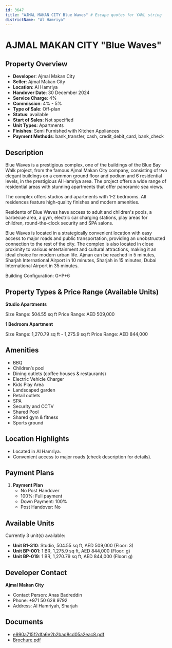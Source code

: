 ```yaml
---
id: 3647
title: "AJMAL MAKAN CITY Blue Waves" # Escape quotes for YAML string
districtName: "Al Hamriya"
---
```


# AJMAL MAKAN CITY "Blue Waves"

## Property Overview
- **Developer**: Ajmal Makan City
- **Seller**: Ajmal Makan City
- **Location**: Al Hamriya
- **Handover Date**: 30 December 2024
- **Service Charge**: 4%
- **Commission**: 4% - 5%
- **Type of Sale**: Off-plan
- **Status**: available
- **Start of Sales**: Not specified
- **Unit Types**: Apartments
- **Finishes**: Semi Furnished with Kitchen Appliances
- **Payment Methods**: bank_transfer, cash, credit_debit_card, bank_check

## Description
Blue Waves is a prestigious complex, one of the buildings of the Blue Bay Walk project, from the famous Ajmal Makan City company, consisting of two elegant buildings on a common ground floor and podium and 6 residential levels, in the prestigious Al Hamriya area. The project offers a wide range of residential areas with stunning apartments that offer panoramic sea views.

The complex offers studios and apartments with 1-2 bedrooms. All residences feature high-quality finishes and modern amenities.

Residents of Blue Waves have access to adult and children's pools, a barbecue area, a gym, electric car charging stations, play areas for children, round-the-clock security and SPA salons.

Blue Waves is located in a strategically convenient location with easy access to major roads and public transportation, providing an unobstructed connection to the rest of the city. The complex is also located in close proximity to various entertainment and cultural attractions, making it an ideal choice for modern urban life. Ajman can be reached in 5 minutes, Sharjah International Airport in 10 minutes, Sharjah in 15 minutes, Dubai International Airport in 35 minutes.

Building Configuration: G+P+6

## Property Types & Price Range (Available Units)
**Studio Apartments**

Size Range: 504.55 sq ft
Price Range: AED 509,000

**1 Bedroom Apartment**

Size Range: 1,270.79 sq ft - 1,275.9 sq ft
Price Range: AED 844,000

## Amenities
- BBQ
- Children’s pool
- Dining outlets  (coffee houses & restaurants)
- Electric Vehicle Charger
- Kids Play Area
- Landscaped garden
- Retail outlets
- SPA
- Security and CCTV
- Shared Pool
- Shared gym & fitness
- Sports ground

## Location Highlights
- Located in Al Hamriya.
- Convenient access to major roads (check description for details).

## Payment Plans
1. **Payment Plan**
   - No Post Handover
   - 100%: Full payment
   - Down Payment: 100%
   - Post Handover: No

## Available Units
Currently 3 unit(s) available:
- **Unit B1-310**: Studio, 504.55 sq ft, AED 509,000 (Floor: 3)
- **Unit BP-001**: 1 BR, 1,275.9 sq ft, AED 844,000 (Floor: g)
- **Unit BP-019**: 1 BR, 1,270.79 sq ft, AED 844,000 (Floor: g)

## Developer Contact
**Ajmal Makan City**
- Contact Person: Anas Badreddin
- Phone: +971 50 628 9792
- Address: Al Hamriyah, Sharjah

## Documents
- [e990a715f2dfa6e2b2bad8cd05a2eac8.pdf](https://cdn.geniemap.net/2024/04/08/Fa5aPq80izU9e5RhvUF3Zj0Yvig0fShrRUl610fR.pdf)
- [Brochure.pdf](https://cdn.geniemap.net/2024/02/14/zmGwPeAyEzHj7Np3mOmJkKdBkaKqjGj6zApOowAQ.pdf)
